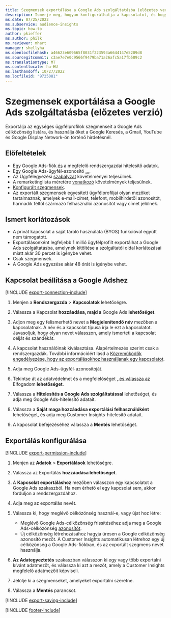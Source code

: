 ```yaml
---
title: Szegmensek exportálása a Google Ads szolgáltatásba (előzetes verzió)
description: Ismerje meg, hogyan konfigurálhatja a kapcsolatot, és hogyan exportálhatja a Google Adsbe.
ms.date: 07/25/2022
ms.subservice: audience-insights
ms.topic: how-to
author: pkieffer
ms.author: philk
ms.reviewer: mhart
manager: shellyha
ms.openlocfilehash: a46623e609665f8031f223593a6644147e5209d8
ms.sourcegitcommit: c3ae7e7e0c9566f9479ba71a26afc5a17fb589c2
ms.translationtype: MT
ms.contentlocale: hu-HU
ms.lasthandoff: 10/27/2022
ms.locfileid: "9725081"
---
```

# <a name="export-segments-to-google-ads-preview"></a>Szegmensek exportálása a Google Ads szolgáltatásba (előzetes verzió)

Exportálja az egységes ügyfélprofilok szegmenseit a Google Ads célközönség listára, és használja őket a Google Keresés, a Gmail, YouTube és Google Display Network-ön történő hirdetésnél.

## <a name="prerequisites"></a>Előfeltételek

- Egy Google Ads-fiók [és](https://ads.google.com/) a megfelelő rendszergazdai hitelesítő adatok.
- Egy Google Ads-ügyfél-azonosító [...](https://support.google.com/google-ads/answer/1704344).
- Az Ügyfélegyezési [szabályzat](https://support.google.com/adspolicy/answer/6299717) követelményei teljesülnek.
- A remarketinglista méretére [vonatkozó](https://support.google.com/google-ads/answer/7558048) követelmények teljesülnek.
- [Konfigurált szegmensek](segments.md).
- Az exportált szegmensek egyesített ügyfélprofiljai olyan mezőket tartalmaznak, amelyek e-mail-címet, telefont, mobilhirdetői azonosítót, harmadik féltől származó felhasználói azonosítót vagy címet jelölnek.

## <a name="known-limitations"></a>Ismert korlátozások

- A privát kapcsolat a saját tároló használata (BYOS) funkcióval együtt nem támogatott.
- Exportálásonként legfeljebb 1 millió ügyfélprofilt exportálhat a Google Ads szolgáltatásba, amelynek kitöltése a szolgáltatói oldal korlátozásai miatt akár 30 percet is igénybe vehet.
- Csak szegmensek.
- A Google Ads egyezése akár 48 órát is igénybe vehet.

## <a name="set-up-connection-to-google-ads"></a>Kapcsolat beállítása a Google Adshez

[!INCLUDE [export-connection-include](includes/export-connection-admn.md)]

1. Menjen a **Rendszergazda** > **Kapcsolatok** lehetőségre.

1. Válassza a Kapcsolat **hozzáadása, majd a** Google Ads **lehetőséget**.

1. Adjon meg egy felismerhető nevet a **Megjelenítendő név** mezőben a kapcsolatnak. A név és a kapcsolat típusa írja le ezt a kapcsolatot. Javasoljuk, hogy olyan nevet válasszon, amely ismerteti a kapcsolat célját és szándékát.

1. A kapcsolat használóinak kiválasztása. Alapértelmezés szerint csak a rendszergazdák. További információért lásd a [Közreműködők engedélyezése, hogy az exportálásokhoz használjanak egy kapcsolatot](connections.md#allow-contributors-to-use-a-connection-for-exports).

1. Adja meg Google Ads-ügyfél-azonosítóját.

1. Tekintse át az adatvédelmet és a megfelelőséget [, és válassza az](connections.md#data-privacy-and-compliance) Elfogadom **lehetőséget**.

1. Válassza a **Hitelesítés a Google Ads szolgáltatással** lehetőséget, és adja meg Google Ads-hitelesítő adatait.

1. Válassza a **Saját maga hozzáadása exportálási felhasználóként** lehetőséget, és adja meg Customer Insights-hitelesítő adatait.

1. A kapcsolat befejezéséhez válassza a **Mentés** lehetőséget.

## <a name="configure-an-export"></a>Exportálás konfigurálása

[!INCLUDE [export-permission-include](includes/export-permission.md)]

1. Menjen az **Adatok** > **Exportálások** lehetőségre.

1. Válassza az Exportálás **hozzáadása lehetőséget**.

1. A **Kapcsolat exportáláshoz** mezőben válasszon egy kapcsolatot a Google Ads szakaszból. Ha nem érhető el egy kapcsolat sem, akkor forduljon a rendszergazdához.

1. Adja meg az exportálás nevét.

1. Válassza ki, hogy meglévő célközönség használ-e, vagy újat hoz létre:
   - Meglévő Google Ads-célközönség frissítéséhez adja meg a Google Ads-célközönség [azonosítót](https://support.google.com/google-ads/answer/7558048?hl=en#:~:text=Audience%20lists%20is%20a%20section,Display%20Network%20through%20remarketing%20campaigns).
   - Új célközönség létrehozásához hagyja üresen a Google célközönség azonosító mezőt. A Customer Insights automatikusan létrehoz egy új célközönség a Google Ads-fiókban, és az exportált szegmens nevét használja.

1. **Az Adategyeztetés** szakaszban válasszon ki egy vagy több exportálni kívánt adatmezőt, és válassza ki azt a mezőt, amely a Customer Insights megfelelő adatmezőit képviseli.

1. Jelölje ki a szegmenseket, amelyeket exportálni szeretne.

1. Válassza a **Mentés** parancsot.

[!INCLUDE [export-saving-include](includes/export-saving.md)]

[!INCLUDE [footer-include](includes/footer-banner.md)]
